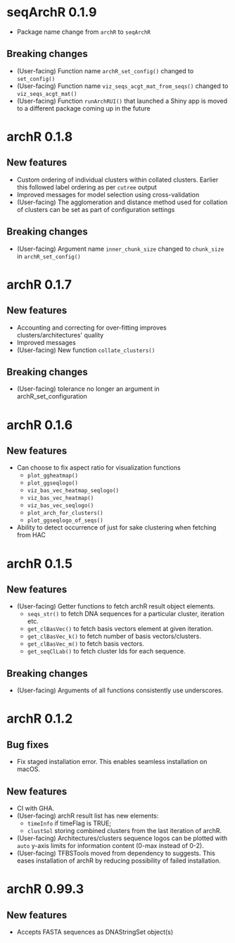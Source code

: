 # seqArchR 0.1.9

* Package name change from `archR` to `seqArchR`

## Breaking changes
* (User-facing) Function name `archR_set_config()` changed to `set_config()`
* (User-facing) Function name `viz_seqs_acgt_mat_from_seqs()` changed to 
  `viz_seqs_acgt_mat()`
* (User-facing) Function `runArchRUI()` that launched a Shiny app is moved to 
  a different package coming up in the future

# archR 0.1.8

## New features
* Custom ordering of individual clusters within collated clusters. Earlier this 
followed label ordering as per `cutree` output
* Improved messages for model selection using cross-validation
* (User-facing) The agglomeration and distance method used for collation of 
clusters can be set as part of configuration settings

## Breaking changes
* (User-facing) Argument name `inner_chunk_size` changed to `chunk_size` in 
  `archR_set_config()`


# archR 0.1.7

## New features
* Accounting and correcting for over-fitting improves clusters/architectures' 
quality
* Improved messages
* (User-facing) New function `collate_clusters()`

## Breaking changes
* (User-facing) tolerance no longer an argument in archR_set_configuration


# archR 0.1.6

## New features
* Can choose to fix aspect ratio for visualization functions
  - `plot_ggheatmap()`
  - `plot_ggseqlogo()`
  - `viz_bas_vec_heatmap_seqlogo()`
  - `viz_bas_vec_heatmap()`
  - `viz_bas_vec_seqlogo()`
  - `plot_arch_for_clusters()`
  - `plot_ggseqlogo_of_seqs()`
* Ability to detect occurrence of just for sake clustering when fetching from 
  HAC

# archR 0.1.5

## New features
* (User-facing) Getter functions to fetch archR result object elements.
  - `seqs_str()` to fetch DNA sequences for a particular cluster, iteration etc.
  - `get_clBasVec()` to fetch basis vectors element at given iteration.
  - `get_clBasVec_k()` to fetch number of basis vectors/clusters.
  - `get_clBasVec_m()` to fetch basis vectors.
  - `get_seqClLab()` to fetch cluster Ids for each sequence.
  
## Breaking changes
* (User-facing) Arguments of all functions consistently use underscores.


# archR 0.1.2 

## Bug fixes
* Fix staged installation error. This enables seamless installation on macOS.

## New features
* CI with GHA.
* (User-facing) archR result list has new elements:
  - `timeInfo` if timeFlag is TRUE;
  - `clustSol` storing combined clusters from the last iteration of archR.
* (User-facing) Architectures/clusters sequence logos can be plotted with 
`auto` y-axis limits for information content (0-max instead of 0-2).
* (User-facing) TFBSTools moved from dependency to suggests. This eases 
installation of archR by reducing possibility of failed installation.


# archR 0.99.3
## New features
* Accepts FASTA sequences as DNAStringSet object(s)

